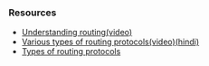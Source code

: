 ### Resources
- [Understanding routing(video)](https://youtu.be/gQtgtKtvRdo)
- [Various types of routing protocols(video)(hindi)](https://youtu.be/rA0p0ouD3aE)
- [Types of routing protocols](https://www.geeksforgeeks.org/classes-of-routing-protocols/)
